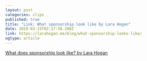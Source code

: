 ```yaml
---
layout: post 
categories: clips 
published: true 
title: "Link: What sponsorship look like by Lara Hogan" 
date: 2019-03-15T02:17:58.298Z 
link: https://larahogan.me/blog/what-sponsorship-looks-like/ 
ogtype: article 
---
```


[ What does sponsorship look like? by Lara Hogan ](https://larahogan.me/blog/what-sponsorship-looks-like/)

